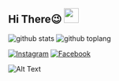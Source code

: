 ## Hi There😉 <img src="https://raw.githubusercontent.com/iampavangandhi/iampavangandhi/master/gifs/Hi.gif" width="30px"></h2>

![github stats](https://github-readme-stats.vercel.app/api?username=NumeXx&show_icons=true&theme=radical)
![github toplang](https://github-readme-stats.vercel.app/api/top-langs/?username=NumeXx&layout=compact&theme=nightowl)

<a href="https://www.instagram.com/_numex._" target="_blank"><img src="https://img.shields.io/badge/Instagram-%23E4405F.svg?&style=flat-square&logo=instagram&logoColor=white" alt="Instagram"></a>
<a href="https://www.facebook.com/NumeX Gans/" target="_blank"><img src="https://img.shields.io/badge/Facebook-%231877F2.svg?&style=flat-square&logo=facebook&logoColor=white" alt="Facebook"></a>


![Alt Text](https://i.pinimg.com/originals/d1/d6/c0/d1d6c0fe9c91839b97e361387b505b97.gif)
